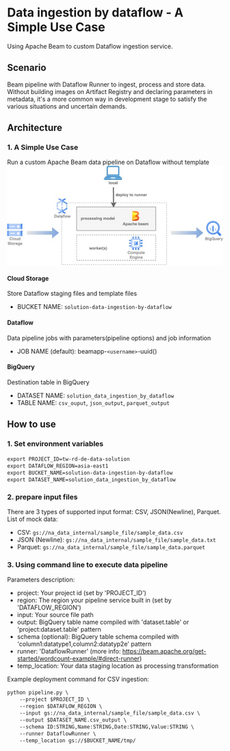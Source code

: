 # Data ingestion by dataflow - A Simple Use Case
Using Apache Beam to custom Dataflow ingestion service.

## Scenario
Beam pipeline with Dataflow Runner to ingest, process and store data. Without building images on Artifact Registry and declaring parameters in metadata, it's a more common way in development stage to satisfy the various situations and uncertain demands. 

## Architecture
### 1. A Simple Use Case
Run a custom Apache Beam data pipeline on Dataflow without template  
![architecture_simple_use_case](/images/architecture_simple_use_case.jpg)

#### Cloud Storage
Store Dataflow staging files and template files
- BUCKET NAME: `solution-data-ingestion-by-dataflow`

#### Dataflow
Data pipeline jobs with parameters(pipeline options) and job information
- JOB NAME (default): beamapp-`<username>`-uuid()

#### BigQuery
Destination table in BigQuery
- DATASET NAME: `solution_data_ingestion_by_dataflow`
- TABLE NAME: `csv_ouput`, `json_output`, `parquet_output`


## How to use
### 1. Set environment variables
```shell
export PROJECT_ID=tw-rd-de-data-solution
export DATAFLOW_REGION=asia-east1
export BUCKET_NAME=solution-data-ingestion-by-dataflow
export DATASET_NAME=solution_data_ingestion_by_dataflow
```

### 2. prepare input files 
There are 3 types of supported input format: CSV, JSON(Newline), Parquet. 
List of mock data: 
- CSV: `gs://na_data_internal/sample_file/sample_data.csv`
- JSON (Newline): `gs://na_data_internal/sample_file/sample_data.txt` 
- Parquet: `gs://na_data_internal/sample_file/sample_data.parquet`


### 3. Using command line to execute data pipeline
Parameters description:
- project: Your project id (set by 'PROJECT_ID')
- region: The region your pipeline service built in (set by 'DATAFLOW_REGION')
- input: Your source file path
- output: BigQuery table name compiled with 'dataset.table' or 'project:dataset.table' pattern
- schema (optional): BigQuery table schema compiled with 'column1:datatype1,column2:datatyp2e' pattern
- runner: 'DataflowRunner' (more info: https://beam.apache.org/get-started/wordcount-example/#direct-runner)
- temp_location: Your data staging location as processing transformation

Example deployment command for CSV ingestion:
```shell
python pipeline.py \
    --project $PROJECT_ID \
    --region $DATAFLOW_REGION \
    --input gs://na_data_internal/sample_file/sample_data.csv \
    --output $DATASET_NAME.csv_output \
    --schema ID:STRING,Name:STRING,Date:STRING,Value:STRING \
    --runner DataflowRunner \
    --temp_location gs://$BUCKET_NAME/tmp/
```

